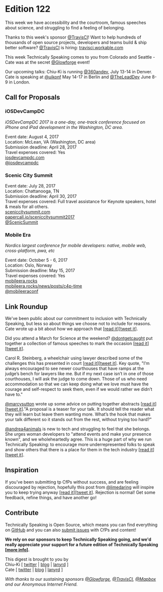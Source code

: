 # Edition 122

This week we have accessibility and the courtroom, famous speeches about science, and struggling to find a feeling of belonging.

Thanks to this week's sponsor [@TravisCI](http://twitter.com/travisci)! Want to help hundreds of thousands of open source projects, developers and teams build & ship better software? [@TravisCI](http://twitter.com/travisci) is hiring: [travisci.workable.com](https://travisci.workable.com/)

This week Technically Speaking comes to you from Colorado and Seattle - Cate was at the secret [@Glowforge](http://twitter.com/glowforge) event!

Our upcoming talks: Chiu-Ki is running [@360andev](http://twitter.com/360andev), July 13-14 in Denver. Cate is speaking at [@uikonf](http://twitter.com/uikonf) May 14-17 in Berlin and [@TheLeadDev](http://twitter.com/theleaddev) June 8-9 in London.


## Call for Proposals


### iOSDevCampDC
*iOSDevCampDC 2017 is a one-day, one-track conference focused on
iPhone and iPad development in the Washington, DC area.*

Event date: August 4, 2017  
Location: McLean, VA (Washington, DC area)  
Submission deadline: April 28, 2017  
Travel expenses covered: Yes  
[iosdevcampdc.com](http://iosdevcampdc.com)  
[@iosdevcampdc](https://twitter.com/iosdevcampdc)


### Scenic City Summit

Event date: July 28, 2017  
Location: Chattanooga, TN  
Submission deadline: April 30, 2017  
Travel expenses covered: Full travel assistance for Keynote speakers, hotel & meals for all others.  
[sceniccitysummit.com](https://www.sceniccitysummit.com/)  
[papercall.io/sceniccitysummit2017](https://www.papercall.io/sceniccitysummit2017)  
[@ScenicSummit](https://twitter.com/ScenicSummit/)


### Mobile Era
*Nordics largest conference for mobile developers: native, mobile web, cross-platform, pwa, etc*

Event date: October 5 - 6, 2017  
Location: Oslo, Norway  
Submission deadline: May 15, 2017  
Travel expenses covered: Yes  
[mobileera.rocks](https://mobileera.rocks)  
[mobileera.rocks/news/posts/c4p-time](https://mobileera.rocks/news/posts/c4p-time/)  
[@mobileeraconf](https://twitter.com/MobileEraConf)

## Link Roundup

We've been public about our commitment to inclusion with Technically Speaking, but less so about things we choose not to include for reasons. Cate wrote up a bit about how we approach that [[read it](https://cate.blog/2017/04/18/but-unfortunately-as-you-know-people/)][[tweet it](https://twitter.com/home?status=But%20Unfortunately%2C%20As%20You%20Know%2C%20People%20https%3A//cate.blog/2017/04/18/but-unfortunately-as-you-know-people/%20via%20%40techspeakdigest)].

Did you attend a March for Science at the weekend? [@dontgetcaught](http://twitter.com/dontgetcaught) put together a collection of famous speeches to mark the occasion [[read it](http://eloquentwoman.blogspot.com/2017/04/for-marchforscience-13-famous-speeches.html)][[tweet it](https://twitter.com/home?status=For%20%23marchforscience%2C%2013%20famous%20speeches%20by%20women%20scientists%20and%20engineers%20by%20%40dontgetcaught%20http%3A//eloquentwoman.blogspot.com/2017/04/for-marchforscience-13-famous-speeches.html%20via%20%40techspeakdigest)].

Carol R. Steinberg, a wheelchair using lawyer described some of the challenges this has presented in court [[read it](https://www.nytimes.com/2017/02/22/opinion/standing-up-for-what-i-need.html)][[tweet it](https://twitter.com/home?status=Standing%20Up%20for%20What%20I%20Need%20https%3A//www.nytimes.com/2017/02/22/opinion/standing-up-for-what-i-need.html%20via%20%40techspeakdigest)]. Key quote, "I’m always encouraged to see newer courthouses that have ramps at the judge’s bench for lawyers like me. But if my next case isn’t in one of those courthouses, I will ask the judge to come down. Those of us who need accommodation so that we can keep doing what we love must have the courage and self-respect to seek them, even if we would rather we didn’t have to."

[@marcysutton](http://twitter.com/marcysutton) wrote up some advice on putting together abstracts [[read it](https://marcysutton.com/writing-winning-talk-abstracts/)][[tweet it](https://twitter.com/home?status=Writing%20winning%20abstracts%20by%20%40marcysutton%20https%3A//marcysutton.com/writing-winning-talk-abstracts/%20via%20%40techspeakdigest)]."A proposal is a teaser for your talk. It should tell the reader what they will learn but leave them wanting more. What’s the hook that makes your talk different so it stands out from the rest, without trying too hard?"

[@andrea4animals](https://twitter.com/andrea4animals) is new to tech and struggling to feel that she belongs. She urges woman developers to "attend events and make your presence known", and we wholeheartedly agree. This is a huge part of why we run Technically Speaking: to encourage more underrepresented folks to speak and show others that there is a place for them in the tech industry [[read it](https://code.likeagirl.io/women-developers-wanted-77a3747aeed5)][[tweet it](https://twitter.com/home?status=Woman%20developers,%20make%20your%20presence%20known%20by%20%40andrea4animals%20%20https%3A//code.likeagirl.io/women-developers-wanted-77a3747aeed5%20via%20%40techspeakdigest)].

## Inspiration

If you've been submitting tp CfPs without success, and are feeling discouraged by rejection, hopefully this post from [@limedaring](http://twitter.com/limedaring) will inspire you to keep trying anyway [[read it](https://medium.com/@limedaring/on-conference-proposal-rejections-205f7fead68)][[tweet it](https://twitter.com/home?status=On%20conference%20proposal%20rejections%20by%20%40limedaring%20https%3A//medium.com/%40limedaring/on-conference-proposal-rejections-205f7fead68%20via%20%40techspeakdigest)]. Rejection is normal! Get some feedback, refine things, and have another go!

## Contribute

Technically Speaking is Open Source, which means you can find everything on [GitHub](https://github.com/catehstn/technically-speaking/) and you can also [submit issues](https://github.com/catehstn/technically-speaking/issues/new) with CfPs and content!

**We rely on our sponsors to keep Technically Speaking going, and we'd really appreciate your support for a future edition of Technically Speaking [[more info](http://www.techspeak.email/sponsorship/)].**  


This digest is brought to you by  
Chiu-Ki [ [twitter](https://twitter.com/chiuki) | [blog](http://blog.sqisland.com/) | [lanyrd](http://lanyrd.com/profile/chiuki/) ]  
Cate [ [twitter](https://twitter.com/catehstn) | [blog](http://www.cate.blog/) | [lanyrd](http://lanyrd.com/profile/catehstn/) ]

*With thanks to our sustaining sponsors [@Glowforge](http://twitter.com/glowforge), [@TravisCI](http://twitter.com/travisci), [@Mapbox](http://twitter.com/mapbox) and our Anonymous Internet Friend.*
